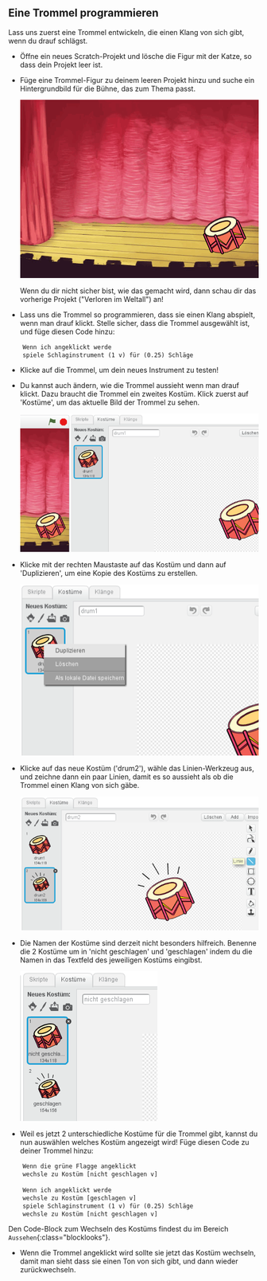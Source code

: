 ## Eine Trommel programmieren

Lass uns zuerst eine Trommel entwickeln, die einen Klang von sich gibt, wenn du drauf schlägst.

+ Öffne ein neues Scratch-Projekt und lösche die Figur mit der Katze, so dass dein Projekt leer ist.

+ Füge eine Trommel-Figur zu deinem leeren Projekt hinzu und suche ein Hintergrundbild für die Bühne, das zum Thema passt.

	![screenshot](images/band-stage.png)

	Wenn du dir nicht sicher bist, wie das gemacht wird, dann schau dir das vorherige Projekt ("Verloren im Weltall") an!

+ Lass uns die Trommel so programmieren, dass sie einen Klang abspielt, wenn man drauf klickt. Stelle sicher, dass die Trommel ausgewählt ist, und füge diesen Code hinzu:

```blocks
	Wenn ich angeklickt werde
	spiele Schlaginstrument (1 v) für (0.25) Schläge
```

+ Klicke auf die Trommel, um dein neues Instrument zu testen!

+ Du kannst auch ändern, wie die Trommel aussieht wenn man drauf klickt. Dazu braucht die Trommel ein zweites Kostüm. Klick zuerst auf 'Kostüme', um das aktuelle Bild der Trommel zu sehen.

	![screenshot](images/band-drum-costume.png)

+ Klicke mit der rechten Maustaste auf das Kostüm und dann auf 'Duplizieren', um eine Kopie des Kostüms zu erstellen.

	![screenshot](images/band-drum-duplicate.png)

+ Klicke auf das neue Kostüm ('drum2'), wähle das Linien-Werkzeug aus, und zeichne dann ein paar Linien, damit es so aussieht als ob die Trommel einen Klang von sich gäbe.

	![screenshot](images/band-drum-hit.png)

+ Die Namen der Kostüme sind derzeit nicht besonders hilfreich. Benenne die 2 Kostüme um in 'nicht geschlagen' und 'geschlagen' indem du die Namen in das Textfeld des jeweiligen Kostüms eingibst.

	![screenshot](images/band-drum-name.png)

+ Weil es jetzt 2 unterschiedliche Kostüme für die Trommel gibt, kannst du nun auswählen welches Kostüm angezeigt wird! Füge diesen Code zu deiner Trommel hinzu:

```blocks
	Wenn die grüne Flagge angeklickt
	wechsle zu Kostüm [nicht geschlagen v]

	Wenn ich angeklickt werde
	wechsle zu Kostüm [geschlagen v]
	spiele Schlaginstrument (1 v) für (0.25) Schläge
	wechsle zu Kostüm [nicht geschlagen v]
```

Den Code-Block zum Wechseln des Kostüms findest du im Bereich `Aussehen`{:class="blocklooks"}.

+ Wenn die Trommel angeklickt wird sollte sie jetzt das Kostüm wechseln, damit man sieht dass sie einen Ton von sich gibt, und dann wieder zurückwechseln.
